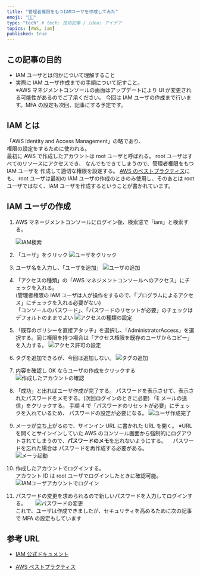 ```yaml
---
title: "管理者権限をもつIAMユーザを作成してみた"
emoji: "🤴🏼"
type: "tech" # tech: 技術記事 / idea: アイデア
topics: [AWS, iam]
published: true
---
```


## この記事の目的

- IAM ユーザとは何かについて理解すること
- 実際に IAM ユーザ作成までの手順について記すこと。  
   ※AWS マネジメントコンソールの画面はアップデートにより UI が変更される可能性があるのでご了承ください。
  今回は IAM ユーザの作成まで行います。MFA の設定も次回、記事にする予定です。

## IAM とは

「AWS Identity and Access Management」の略であり、  
権限の設定をするために使われる。  
最初に AWS で作成したアカウントは root ユーザと呼ばれる。
root ユーザはすべてのリソースにアクセスでき、
なんでもできてしまうので、管理者権限をもつ IAM ユーザを
作成して適切な権限を設定する。
[AWS のベストプラクティス](https://docs.aws.amazon.com/ja_jp/IAM/latest/UserGuide/id_root-user.html)にも、 root ユーザは最初の IAM ユーザの作成のときのみ使用し、そのあとは root ユーザではなく、IAM ユーザを作成するということが書かれています。

## IAM ユーザの作成

1. AWS マネージメントコンソールにログイン後、検索窓で「iam」と検索する。

   ![IAM検索](https://gyazo.com/5abdf88e5c41edc634e6a8c6c44ac683.png)

2. 「ユーザ」をクリック
   ![ユーザをクリック](https://gyazo.com/909240e16de1df08d81f91c8f6dc6cf6.png)

3. ユーザ名を入力し、「ユーザを追加」
   ![ユーザの追加](https://gyazo.com/76e6b024324202e9918edfe998f5f3f3.png)

4. 「アクセスの種類」の「AWS マネジメントコンソールへのアクセス」にチェックを入れる。  
   (管理者権限の IAM ユーザは人が操作をするので、「プログラムによるアクセス」にチェックを入れる必要がない)  
   「コンソールのパスワード」、「パスワードのリセットが必要」のチェックはデフォルトのままでよい
   ![アクセスの種類の設定](https://gyazo.com/ac52a5a383bbb9fa83462075e010fce3.png)

5. 「既存のポリシーを直接アタッチ」を選択し、「AdministratorAccess」を選択する。同じ権限を持つ場合は「アクセス権限を既存のユーザからコピー」を入力する。
   ![アクセス許可の設定](https://gyazo.com/4f8cf0a62b903806466543dffa8bbafe.png)

6. タグを追加できるが、今回は追加しない。
   ![タグの追加](https://gyazo.com/05f377f9d26b373db232d17f987d1481.png)

7. 内容を確認し OK ならユーザの作成をクリックする
   ![作成したアカウントの確認](https://gyazo.com/a7004b3ebc864f3535ae985deb3f07ed.png)

8. 「成功」と出ればユーザ作成が完了する。
   パスワードを表示させて、表示されたパスワードをメモする。(次回ログインのときに必要)
   「E メールの送信」をクリックする。
   手順 4 で「パスワードのリセットが必要」にチェックを入れているため、
   パスワードの設定が必要になる。
   ![ユーザ作成完了](https://gyazo.com/ad35026c8da9498555bbc94106b766be.png)

9. メーラが立ち上がるので、サインイン URL に書かれた URL を開く。
   ※URL を開くとサインインしていた AWS のコンソール画面から強制的にログアウトされてしまうので、**パスワードのメモ**を忘れないようにする。
   　パスワードを忘れた場合は パスワードを再作成する必要がある。  
   ![メーラ起動](https://gyazo.com/bd489d1bc85c726ff14eb7d143ecef4a.png)

10. 作成したアカウントでログインする。  
    アカウント ID は root ユーザでログインしたときに確認可能。  
    ![IAMユーザアカウントでログイン](https://gyazo.com/e8afb22075f1631bf009a9798de8d94e.png)

11. パスワードの変更を求められるので新しいパスワードを入力してログインする。　　
    ![パスワードの変更](https://gyazo.com/55731a3c90a6203eaf87f8980132d1b3.png)  
    これで、ユーザは作成できましたが、セキュリティを高めるために次の記事で MFA の設定もしています

## 参考 URL

- [IAM 公式ドキュメント](https://docs.aws.amazon.com/ja_jp/IAM/latest/UserGuide/introduction.html)

- [AWS ベストプラクティス](https://docs.aws.amazon.com/ja_jp/IAM/latest/UserGuide/id_root-user.html)
